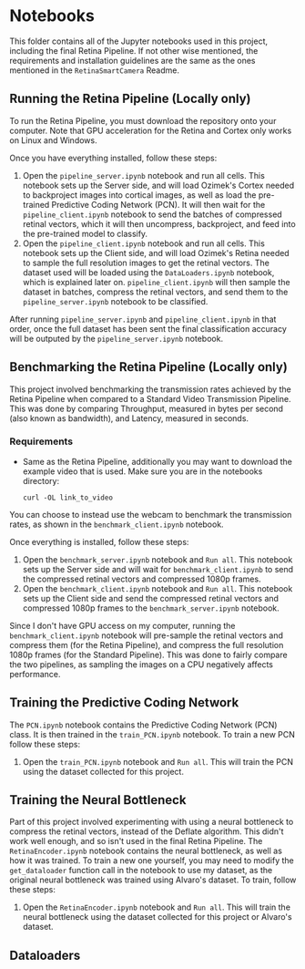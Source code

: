 # Notebooks
This folder contains all of the Jupyter notebooks used in this project, including the final Retina Pipeline. If not other wise mentioned, the requirements and installation guidelines are the same as the ones mentioned in the `RetinaSmartCamera` Readme.

## Running the Retina Pipeline (Locally only)

To run the Retina Pipeline, you must download the repository onto your computer. Note that GPU acceleration for the Retina and Cortex only works on Linux and Windows. 

Once you have everything installed, follow these steps:

1.  Open the `pipeline_server.ipynb` notebook and run all cells. This notebook sets up the Server side, and will load Ozimek's Cortex needed to backproject images into cortical images, as well as load the pre-trained Predictive Coding Network (PCN). It will then wait for the `pipeline_client.ipynb` notebook to send the batches of compressed retinal vectors, which it will then uncompress, backproject, and feed into the pre-trained model to classify.
2.  Open the `pipeline_client.ipynb` notebook and run all cells. This notebook sets up the Client side, and will load Ozimek's Retina needed to sample the full resolution images to get the retinal vectors. The dataset used will be loaded using the `DataLoaders.ipynb` notebook, which is explained later on. `pipeline_client.ipynb` will then sample the dataset in batches, compress the retinal vectors, and send them to the `pipeline_server.ipynb` notebook to be classified.

After running `pipeline_server.ipynb` and `pipeline_client.ipynb` in that order, once the full dataset has been sent the final classification accuracy will be outputed by the `pipeline_server.ipynb` notebook.

## Benchmarking the Retina Pipeline (Locally only)
This project involved benchmarking the transmission rates achieved by the Retina Pipeline when compared to a Standard Video Transmission Pipeline. This was done by comparing Throughput, measured in bytes per second (also known as bandwidth), and Latency, measured in seconds.

### Requirements
* Same as the Retina Pipeline, additionally you may want to download the example video that is used. Make sure you are in the notebooks directory: 
            
      curl -OL link_to_video
You can choose to instead use the webcam to benchmark the transmission rates, as shown in the `benchmark_client.ipynb` notebook.

Once everything is installed, follow these steps:
1.  Open the `benchmark_server.ipynb` notebook and `Run all`. This notebook sets up the Server side and will wait for `benchmark_client.ipynb` to send the compressed retinal vectors and compressed 1080p frames.
2.  Open the `benchmark_client.ipynb` notebook and `Run all`. This notebook sets up the Client side and send the compressed retinal vectors and compressed 1080p frames to the `benchmark_server.ipynb` notebook.

Since I don't have GPU access on my computer, running the `benchmark_client.ipynb` notebook will pre-sample the retinal vectors and compress them (for the Retina Pipeline), and compress the full resolution 1080p frames (for the Standard Pipeline). This was done to fairly compare the two pipelines, as sampling the images on a CPU negatively affects performance.

## Training the Predictive Coding Network
The `PCN.ipynb` notebook contains the Predictive Coding Network (PCN) class. It is then trained in the `train_PCN.ipynb` notebook. To train a new PCN follow these steps:
1.  Open the `train_PCN.ipynb` notebook and `Run all`. This will train the PCN using the dataset collected for this project.

## Training the Neural Bottleneck
Part of this project involved experimenting with using a neural bottleneck to compress the retinal vectors, instead of the Deflate algorithm. This didn't work well enough, and so isn't used in the final Retina Pipeline. The `RetinaEncoder.ipynb` notebook contains the neural bottleneck, as well as how it was trained. To train a new one yourself, you may need to modify the `get_dataloader` function call in the notebook to use my dataset, as the original neural bottleneck was trained using Alvaro's dataset. To train, follow these steps:
1.  Open the `RetinaEncoder.ipynb` notebook and `Run all`. This will train the neural bottleneck using the dataset collected for this project or Alvaro's dataset.

## Dataloaders

